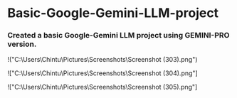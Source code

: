 # Basic-Google-Gemini-LLM-project

### Created a basic Google-Gemini LLM project using GEMINI-PRO version.
!("C:\Users\Chintu\Pictures\Screenshots\Screenshot (303).png")

!["C:\Users\Chintu\Pictures\Screenshots\Screenshot (304).png"]

!["C:\Users\Chintu\Pictures\Screenshots\Screenshot (305).png"]
